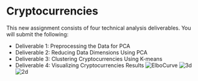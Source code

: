 # Cryptocurrencies

This new assignment consists of four technical analysis deliverables. You will submit the following:

- Deliverable 1: Preprocessing the Data for PCA
- Deliverable 2: Reducing Data Dimensions Using PCA
- Deliverable 3: Clustering Cryptocurrencies Using K-means
- Deliverable 4: Visualizing Cryptocurrencies Results
![ElboCurve](https://user-images.githubusercontent.com/90797036/151095665-d0a14552-59c0-47fb-b2ad-a306421ace58.png)
![3d](https://user-images.githubusercontent.com/90797036/151095688-89825c48-f98b-41c1-a5c2-390dde41deea.png)
![2d](https://user-images.githubusercontent.com/90797036/151095695-753cb35d-123f-4cce-9647-39d0bbb12931.png)
